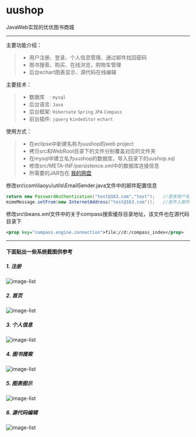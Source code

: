 # uushop

JavaWeb实现的优优图书商城

---
主要功能介绍：
> * 用户注册、登录、个人信息管理、通过邮件找回密码
> * 图书搜索、购买、在线浏览，购物车管理
> * 后台echart图表显示、源代码在线编辑

主要技术：
> * 数据库　: `mysql`
> * 后台语言: `Java`
> * 后台框架: `Hibernate` `Spring` `JPA` `Compass`
> * 前台插件: `jquery` `kindeditor` `echart`

使用方式：
> * 在eclipse中新建名称为uushop的web project
> * 拷贝src和WebRoot目录下的文件分别覆盖对应的文件夹
> * 在mysql中建立名为uushop的数据库，导入目录下的uushop.sql
> * 修改src/META-INF/persistence.xml中的数据库连接信息
> * 所需要的JAR包在 [我的网盘][1]

修改src\com\liaoyu\utils\EmailSender.java文件中的邮件配置信息
```java
return new PasswordAuthentication("test@163.com","test");   //登录用户名/密码
mimeMessage.setFrom(new InternetAddress("test@163.com"));   //发件人邮件
```
修改src\beans.xml文件中的关于compass搜索缓存目录地址，该文件也在源代码目录下
```xml
<prop key="compass.engine.connection">file://d:/compass_index</prop>
```
---
#### 下面贴出一些系统截图供参考
##### 1. 注册
![image-list](http://images.cnitblog.com/i/477737/201407/312131237127226.png)
##### 2. 首页
![image-list](http://images.cnitblog.com/i/477737/201407/312132460409307.png)
##### 3. 个人信息
![image-list](http://images.cnitblog.com/i/477737/201407/312134022741152.png)
##### 4. 图书搜索
![image-list](http://images.cnitblog.com/i/477737/201407/312134496965231.png)
##### 5. 图表图示
![image-list](http://images.cnitblog.com/i/477737/201407/312135476333030.png)
##### 6. 源代码编辑
![image-list](http://images.cnitblog.com/i/477737/201407/312136509158396.png)




  [1]: http://pan.baidu.com/s/1o6lwvEy